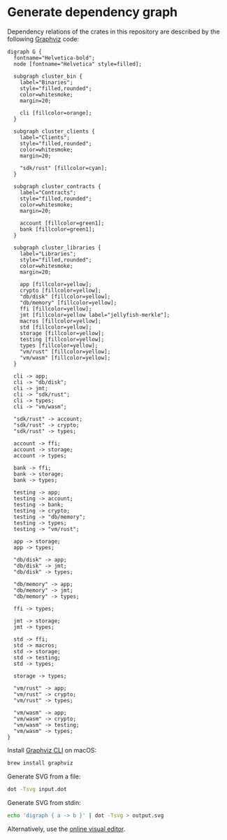# Generate dependency graph

Dependency relations of the crates in this repository are described by the following [Graphviz](https://graphviz.org/) code:

```graphviz
digraph G {
  fontname="Helvetica-bold";
  node [fontname="Helvetica" style=filled];

  subgraph cluster_bin {
    label="Binaries";
    style="filled,rounded";
    color=whitesmoke;
    margin=20;

    cli [fillcolor=orange];
  }

  subgraph cluster_clients {
    label="Clients";
    style="filled,rounded";
    color=whitesmoke;
    margin=20;

    "sdk/rust" [fillcolor=cyan];
  }

  subgraph cluster_contracts {
    label="Contracts";
    style="filled,rounded";
    color=whitesmoke;
    margin=20;

    account [fillcolor=green1];
    bank [fillcolor=green1];
  }

  subgraph cluster_libraries {
    label="Libraries";
    style="filled,rounded";
    color=whitesmoke;
    margin=20;

    app [fillcolor=yellow];
    crypto [fillcolor=yellow];
    "db/disk" [fillcolor=yellow];
    "db/memory" [fillcolor=yellow];
    ffi [fillcolor=yellow];
    jmt [fillcolor=yellow label="jellyfish-merkle"];
    macros [fillcolor=yellow];
    std [fillcolor=yellow];
    storage [fillcolor=yellow];
    testing [fillcolor=yellow];
    types [fillcolor=yellow];
    "vm/rust" [fillcolor=yellow];
    "vm/wasm" [fillcolor=yellow];
  }

  cli -> app;
  cli -> "db/disk";
  cli -> jmt;
  cli -> "sdk/rust";
  cli -> types;
  cli -> "vm/wasm";

  "sdk/rust" -> account;
  "sdk/rust" -> crypto;
  "sdk/rust" -> types;

  account -> ffi;
  account -> storage;
  account -> types;

  bank -> ffi;
  bank -> storage;
  bank -> types;

  testing -> app;
  testing -> account;
  testing -> bank;
  testing -> crypto;
  testing -> "db/memory";
  testing -> types;
  testing -> "vm/rust";

  app -> storage;
  app -> types;

  "db/disk" -> app;
  "db/disk" -> jmt;
  "db/disk" -> types;

  "db/memory" -> app;
  "db/memory" -> jmt;
  "db/memory" -> types;

  ffi -> types;

  jmt -> storage;
  jmt -> types;

  std -> ffi;
  std -> macros;
  std -> storage;
  std -> testing;
  std -> types;

  storage -> types;

  "vm/rust" -> app;
  "vm/rust" -> crypto;
  "vm/rust" -> types;

  "vm/wasm" -> app;
  "vm/wasm" -> crypto;
  "vm/wasm" -> testing;
  "vm/wasm" -> types;
}
```

Install [Graphviz CLI](https://formulae.brew.sh/formula/graphviz) on macOS:

```bash
brew install graphviz
```

Generate SVG from a file:

```bash
dot -Tsvg input.dot
```

Generate SVG from stdin:

```bash
echo 'digraph { a -> b }' | dot -Tsvg > output.svg
```

Alternatively, use the [online visual editor](http://magjac.com/graphviz-visual-editor/).
